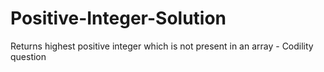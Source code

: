 # Positive-Integer-Solution
Returns highest positive integer which is not present in an array - Codility question
